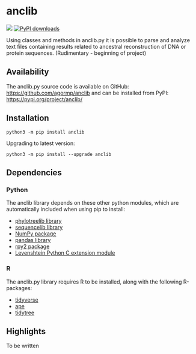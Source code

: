 # anclib

![](https://img.shields.io/badge/version-0.7.0-blue)
[![PyPI downloads](https://static.pepy.tech/personalized-badge/anclib?period=total&units=none&left_color=black&right_color=blue&left_text=downloads&service=github)](https://pepy.tech/project/anclib)

Using classes and methods in anclib.py it is possible to parse and analyze text files containing results related to ancestral reconstruction of DNA or protein sequences. (Rudimentary - beginning of project)

## Availability

The anclib.py source code is available on GitHub: https://github.com/agormp/anclib and can be installed from PyPI: https://pypi.org/project/anclib/


## Installation

```
python3 -m pip install anclib
```

Upgrading to latest version:

```
python3 -m pip install --upgrade anclib
```

## Dependencies

### Python
The anclib library depends on these other python modules, which are automatically included when using pip to install:

* [phylotreelib library](https://github.com/agormp/phylotreelib)
* [sequencelib library](https://github.com/agormp/sequencelib)
* [NumPy package](https://numpy.org)
* [pandas library](https://pandas.pydata.org)
* [rpy2 package](https://rpy2.github.io)
* [Levenshtein Python C extension module](https://pypi.org/project/Levenshtein/)

### R
The anclib.py library requires R to be installed, along with the following R-packages:

* [tidyverse](https://cran.r-project.org/web/packages/tidyverse/index.html)
* [ape](https://cran.r-project.org/web/packages/ape/index.html)
* [tidytree](https://cran.r-project.org/web/packages/tidytree/index.html)

## Highlights

To be written